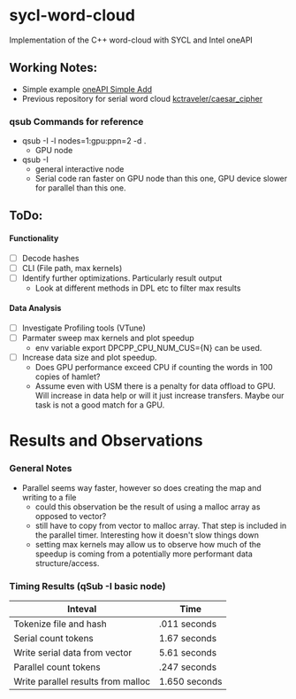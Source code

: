 # sycl-word-cloud
Implementation of the C++ word-cloud with SYCL and Intel oneAPI

## Working Notes:
- Simple example [oneAPI Simple Add](https://github.com/oneapi-src/oneAPI-samples/tree/master/DirectProgramming/C%2B%2BSYCL/DenseLinearAlgebra/simple-add)
- Previous repository for serial word cloud [kctraveler/caesar_cipher](https://github.com/kctraveler/caesar_cipher)

### qsub Commands for reference
- qsub -I -l nodes=1:gpu:ppn=2 -d .
    - GPU node
- qsub -I
    - general interactive node
    - Serial code ran  faster on GPU node than this one, GPU device slower for parallel than this one.

## ToDo:
#### Functionality
- [ ] Decode hashes
- [ ] CLI (File path, max kernels)
- [ ] Identify further optimizations. Particularly result output
    - Look at different methods in DPL etc to filter max results
#### Data Analysis
- [ ] Investigate Profiling tools (VTune)
- [ ] Parmater sweep max kernels and plot speedup
    - env variable export DPCPP_CPU_NUM_CUS={N} can be used. 
- [ ] Increase data size and plot speedup.
    - Does GPU performance exceed CPU if counting the words in 100 copies of hamlet? 
    - Assume even with USM there is a penalty for data offload to GPU. Will increase in data help or will it just increase transfers. Maybe our task is not a good match for a GPU.


# Results and Observations
### General Notes
- Parallel seems way faster, however so does creating the map and writing to a file
    - could this observation be the result of using a malloc array as opposed to vector?
    - still have to copy from vector to malloc array. That step is included in the parallel timer. Interesting how it doesn't slow things down
    - setting max kernels may allow us to observe how much of the speedup is coming from a potentially more performant data structure/access.


### Timing Results (qSub -I basic node)
| Inteval | Time |
| --- | --- |
| Tokenize file and hash | .011 seconds |
| Serial count tokens | 1.67 seconds |
| Write serial data from vector | 5.61 seconds |
| Parallel count tokens | .247 seconds |
| Write parallel results from malloc | 1.650 seconds |
